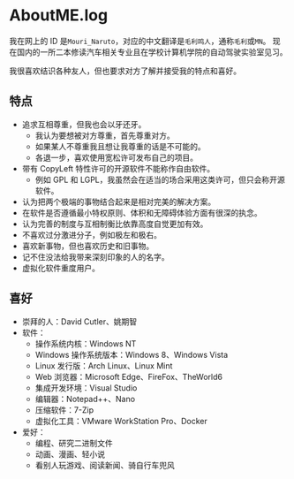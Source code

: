 ﻿# AboutME.log

我在网上的 ID 是`Mouri_Naruto`，对应的中文翻译是`毛利鸣人`，通称`毛利`或`MN`。
现在国内的一所二本修读汽车相关专业且在学校计算机学院的自动驾驶实验室见习。

我很喜欢结识各种友人，但也要求对方了解并接受我的特点和喜好。

## 特点
- 追求互相尊重，但我也会以牙还牙。
  - 我认为要想被对方尊重，首先尊重对方。
  - 如果某人不尊重我且想让我尊重的话是不可能的。
  - 各退一步，喜欢使用宽松许可发布自己的项目。
- 带有 CopyLeft 特性许可的开源软件不能称作自由软件。
  - 例如 GPL 和 LGPL，我虽然会在适当的场合采用这类许可，但只会称开源软件。
- 认为把两个极端的事物结合起来是相对完美的解决方案。
- 在软件是否遵循最小特权原则、体积和无障碍体验方面有很深的执念。
- 认为完善的制度与互相制衡比依靠高度自觉更加有效。
- 不喜欢过分激进分子，例如极左和极右。
- 喜欢新事物，但也喜欢历史和旧事物。
- 记不住没法给我带来深刻印象的人的名字。
- 虚拟化软件重度用户。

## 喜好
- 崇拜的人：David Cutler、姚期智
- 软件：
  - 操作系统内核：Windows NT
  - Windows 操作系统版本：Windows 8、Windows Vista
  - Linux 发行版：Arch Linux、Linux Mint
  - Web 浏览器：Microsoft Edge、FireFox、TheWorld6
  - 集成开发环境：Visual Studio
  - 编辑器：Notepad++、Nano
  - 压缩软件：7-Zip
  - 虚拟化工具：VMware WorkStation Pro、Docker
- 爱好：
  - 编程、研究二进制文件
  - 动画、漫画、轻小说
  - 看别人玩游戏、阅读新闻、骑自行车兜风
